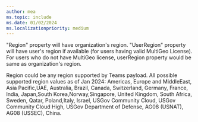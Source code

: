 ```yaml
---
author: mea
ms.topic: include
ms.date: 01/02/2024
ms.localizationpriority: medium
---
```


<!-- markdownlint-disable MD041-->

"Region" property will have organization's region.
"UserRegion" property will have user's region if available (for users having valid MultiGeo License). For users who do not have MultiGeo license, userRegion property would be same as organization's region.

Region could be any region supported by Teams payload. All possible supported region values as of Jan 2024: Americas, Europe and MiddleEast, Asia Pacific,UAE, Australia, Brazil, Canada, Switzerland, Germany, France, India, Japan,South Korea,Norway,Singapore, United Kingdom, South Africa, Sweden, Qatar, Poland,Italy, Israel, USGov Community Cloud, USGov Community Cloud High, USGov Department of Defense, AG08 (USNAT), AG08 (USSEC), China.
